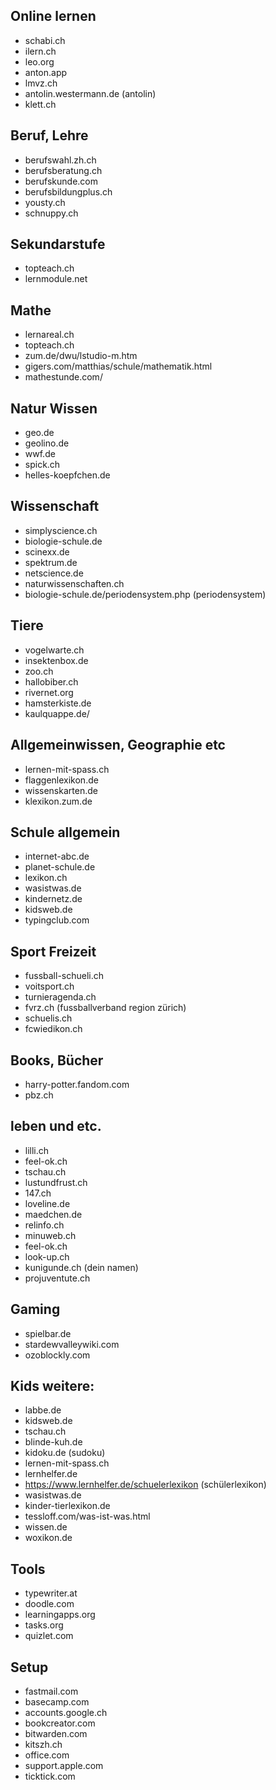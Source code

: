 ## Online lernen
- schabi.ch
- ilern.ch
- leo.org
- anton.app
- lmvz.ch
- antolin.westermann.de (antolin)
- klett.ch


## Beruf, Lehre
- berufswahl.zh.ch
- berufsberatung.ch
- berufskunde.com
- berufsbildungplus.ch
- yousty.ch
- schnuppy.ch

## Sekundarstufe
- topteach.ch
- lernmodule.net

## Mathe
- lernareal.ch
- topteach.ch
- zum.de/dwu/lstudio-m.htm
- gigers.com/matthias/schule/mathematik.html
- mathestunde.com/

## Natur Wissen
- geo.de
- geolino.de
- wwf.de
- spick.ch
- helles-koepfchen.de


## Wissenschaft
- simplyscience.ch
- biologie-schule.de
- scinexx.de
- spektrum.de
- netscience.de
- naturwissenschaften.ch
- biologie-schule.de/periodensystem.php (periodensystem)

## Tiere
- vogelwarte.ch
- insektenbox.de
- zoo.ch
- hallobiber.ch
- rivernet.org
- hamsterkiste.de
- kaulquappe.de/


## Allgemeinwissen, Geographie etc
- lernen-mit-spass.ch
- flaggenlexikon.de
- wissenskarten.de
- klexikon.zum.de

## Schule allgemein
- internet-abc.de
- planet-schule.de
- lexikon.ch
- wasistwas.de
- kindernetz.de
- kidsweb.de
- typingclub.com

## Sport Freizeit

- fussball-schueli.ch
- voitsport.ch
- turnieragenda.ch
- fvrz.ch (fussballverband region zürich)
- schuelis.ch
- fcwiedikon.ch


## Books, Bücher

- harry-potter.fandom.com
- pbz.ch

## leben und etc.  
- lilli.ch
- feel-ok.ch
- tschau.ch
- lustundfrust.ch
- 147.ch
- loveline.de
- maedchen.de
- relinfo.ch
- minuweb.ch
- feel-ok.ch
- look-up.ch
- kunigunde.ch (dein namen)
- projuventute.ch

## Gaming
- spielbar.de
- stardewvalleywiki.com
- ozoblockly.com


## Kids weitere:
- labbe.de
- kidsweb.de
- tschau.ch
- blinde-kuh.de
- kidoku.de  (sudoku)
- lernen-mit-spass.ch
- lernhelfer.de
- https://www.lernhelfer.de/schuelerlexikon (schülerlexikon)
- wasistwas.de
- kinder-tierlexikon.de
- tessloff.com/was-ist-was.html
- wissen.de
- woxikon.de 

## Tools
- typewriter.at
- doodle.com
- learningapps.org
- tasks.org
- quizlet.com

## Setup
- fastmail.com
- basecamp.com
- accounts.google.ch
- bookcreator.com
- bitwarden.com
- kitszh.ch
- office.com
- support.apple.com
- ticktick.com
